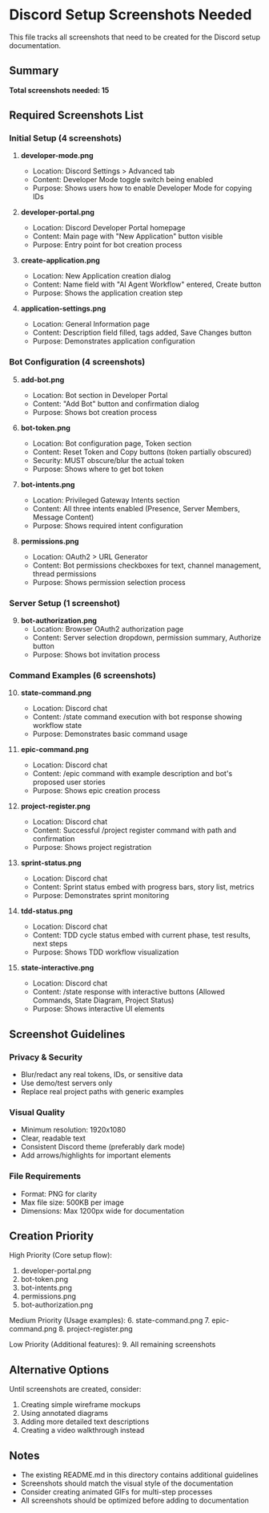 # Discord Setup Screenshots Needed

This file tracks all screenshots that need to be created for the Discord setup documentation.

## Summary

**Total screenshots needed: 15**

## Required Screenshots List

### Initial Setup (4 screenshots)

1. **developer-mode.png**
   - Location: Discord Settings > Advanced tab
   - Content: Developer Mode toggle switch being enabled
   - Purpose: Shows users how to enable Developer Mode for copying IDs

2. **developer-portal.png**
   - Location: Discord Developer Portal homepage
   - Content: Main page with "New Application" button visible
   - Purpose: Entry point for bot creation process

3. **create-application.png**
   - Location: New Application creation dialog
   - Content: Name field with "AI Agent Workflow" entered, Create button
   - Purpose: Shows the application creation step

4. **application-settings.png**
   - Location: General Information page
   - Content: Description field filled, tags added, Save Changes button
   - Purpose: Demonstrates application configuration

### Bot Configuration (4 screenshots)

5. **add-bot.png**
   - Location: Bot section in Developer Portal
   - Content: "Add Bot" button and confirmation dialog
   - Purpose: Shows bot creation process

6. **bot-token.png**
   - Location: Bot configuration page, Token section
   - Content: Reset Token and Copy buttons (token partially obscured)
   - Security: MUST obscure/blur the actual token
   - Purpose: Shows where to get bot token

7. **bot-intents.png**
   - Location: Privileged Gateway Intents section
   - Content: All three intents enabled (Presence, Server Members, Message Content)
   - Purpose: Shows required intent configuration

8. **permissions.png**
   - Location: OAuth2 > URL Generator
   - Content: Bot permissions checkboxes for text, channel management, thread permissions
   - Purpose: Shows permission selection process

### Server Setup (1 screenshot)

9. **bot-authorization.png**
   - Location: Browser OAuth2 authorization page
   - Content: Server selection dropdown, permission summary, Authorize button
   - Purpose: Shows bot invitation process

### Command Examples (6 screenshots)

10. **state-command.png**
    - Location: Discord chat
    - Content: /state command execution with bot response showing workflow state
    - Purpose: Demonstrates basic command usage

11. **epic-command.png**
    - Location: Discord chat
    - Content: /epic command with example description and bot's proposed user stories
    - Purpose: Shows epic creation process

12. **project-register.png**
    - Location: Discord chat
    - Content: Successful /project register command with path and confirmation
    - Purpose: Shows project registration

13. **sprint-status.png**
    - Location: Discord chat
    - Content: Sprint status embed with progress bars, story list, metrics
    - Purpose: Demonstrates sprint monitoring

14. **tdd-status.png**
    - Location: Discord chat
    - Content: TDD cycle status embed with current phase, test results, next steps
    - Purpose: Shows TDD workflow visualization

15. **state-interactive.png**
    - Location: Discord chat
    - Content: /state response with interactive buttons (Allowed Commands, State Diagram, Project Status)
    - Purpose: Shows interactive UI elements

## Screenshot Guidelines

### Privacy & Security
- Blur/redact any real tokens, IDs, or sensitive data
- Use demo/test servers only
- Replace real project paths with generic examples

### Visual Quality
- Minimum resolution: 1920x1080
- Clear, readable text
- Consistent Discord theme (preferably dark mode)
- Add arrows/highlights for important elements

### File Requirements
- Format: PNG for clarity
- Max file size: 500KB per image
- Dimensions: Max 1200px wide for documentation

## Creation Priority

High Priority (Core setup flow):
1. developer-portal.png
2. bot-token.png
3. bot-intents.png
4. permissions.png
5. bot-authorization.png

Medium Priority (Usage examples):
6. state-command.png
7. epic-command.png
8. project-register.png

Low Priority (Additional features):
9. All remaining screenshots

## Alternative Options

Until screenshots are created, consider:
1. Creating simple wireframe mockups
2. Using annotated diagrams
3. Adding more detailed text descriptions
4. Creating a video walkthrough instead

## Notes

- The existing README.md in this directory contains additional guidelines
- Screenshots should match the visual style of the documentation
- Consider creating animated GIFs for multi-step processes
- All screenshots should be optimized before adding to documentation